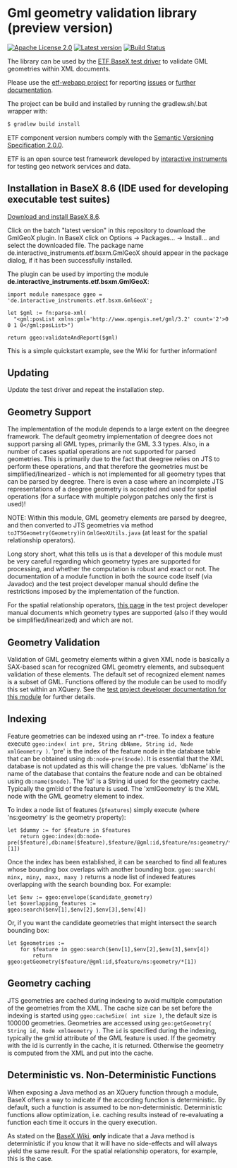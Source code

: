 # Gml geometry validation library (preview version)

[![Apache License 2.0](https://img.shields.io/badge/license-Apache%202.0-blue.svg)](http://www.apache.org/licenses/LICENSE-2.0.html)
[![Latest version](http://img.shields.io/badge/latest%20version-1.1.0-blue.svg)](https://services.interactive-instruments.de/etfdev-af/etf-public-dev/de/interactive_instruments/etf/bsxm/etf-gmlgeox/1.1.0-SNAPSHOT/etf-gmlgeox-1.1.0-20170112.165838-2.jar)
[![Build Status](https://services.interactive-instruments.de/etfdev-ci/buildStatus/icon?job=etf-gmlgeox)](https://services.interactive-instruments.de/etfdev-ci/job/etf-gmlgeox/)

The library can be used by the [ETF BaseX test driver](https://github.com/interactive-instruments/etf-bsxtd) to validate GML geometries within XML documents.

Please use the [etf-webapp project](https://github.com/interactive-instruments/etf-webapp) for
reporting [issues](https://github.com/interactive-instruments/etf-webapp/issues) or
[further documentation](https://github.com/interactive-instruments/etf-webapp/wiki).

The project can be build and installed by running the gradlew.sh/.bat wrapper with:
```gradle
$ gradlew build install
```

ETF component version numbers comply with the [Semantic Versioning Specification 2.0.0](http://semver.org/spec/v2.0.0.html).

ETF is an open source test framework developed by [interactive instruments](http://www.interactive-instruments.de/en) for testing geo network services and data.

## Installation in BaseX 8.6 (IDE used for developing executable test suites)
[Download and install BaseX 8.6](http://basex.org/products/download/all-downloads).

Click on the batch "latest version" in this repository to download the GmlGeoX plugin. In BaseX click on 
Options -> Packages... -> Install... and select the downloaded file. The package name
de.interactive_instruments.etf.bsxm.GmlGeoX should appear in the package dialog, if it has been successfully installed.

The plugin can be used by importing the module **de.interactive_instruments.etf.bsxm.GmlGeoX**: 

```xquery
import module namespace ggeo = 'de.interactive_instruments.etf.bsxm.GmlGeoX';

let $gml := fn:parse-xml(
  "<gml:posList xmlns:gml='http://www.opengis.net/gml/3.2' count='2'>0 0 1 0</gml:posList>")

return ggeo:validateAndReport($gml)
```

This is a simple quickstart example, see the Wiki for further information!

## Updating
Update the test driver and repeat the installation step.

## Geometry Support
The implementation of the module depends to a large extent on the deegree framework. The default geometry implementation of deegree does not support parsing all GML types, primarily the GML 3.3 types. Also, in a number of cases spatial operations are not supported for parsed geometries. This is primarily due to the fact that deegree relies on JTS to perform these operations, and that therefore the geometries must be simplified/linearized - which is not implemented for all geometry types that can be parsed by deegree. There is even a case where an incomplete JTS representations of a deegree geometry is accepted and used for spatial operations (for a surface with multiple polygon patches only the first is used)!

NOTE: Within this module, GML geometry elements are parsed by deegree, and then converted to JTS geometries via method `toJTSGeometry(Geometry)`in `GmlGeoXUtils.java` (at least for the spatial relationship operators).

Long story short, what this tells us is that a developer of this module must be very careful regarding which geometry types are supported for processing, and whether the computation is robust and exact or not. The documentation of a module function in both the source code itself (via Javadoc) and the test project developer manual should define the restrictions imposed by the implementation of the function.

For the spatial relationship operators, [this page](https://github.com/interactive-instruments/etf-webapp/wiki/gmlgeox-module-geometry-types-supported-by-spatial-operators) in the test project developer manual documents which geometry types are supported (also if they would be simplified/linearized) and which are not.

## Geometry Validation

Validation of GML geometry elements within a given XML node is basically a SAX-based scan for recognized GML geometry elements, and subsequent validation of these elements. The default set of recognized element names is a subset of GML. Functions offered by the module can be used to modify this set within an XQuery. See the [test project developer documentation for this module](https://github.com/interactive-instruments/etf-webapp/wiki/dev_manual_modules_gmlgeox) for further details.

## Indexing

Feature geometries can be indexed using an r*-tree. To index a feature execute `ggeo:index( int pre, String dbName, String id, Node xmlGeometry )`. 'pre' is the index of the feature node in the database table that can be obtained using `db:node-pre($node)`. It is essential that the XML database is not updated as this will change the pre values. 'dbName' is the name of the database that contains the feature node and can be obtained using `db:name($node)`. The 'id' is a String id used for the geometry cache. Typically the gml:id of the feature is used. The 'xmlGeometry' is the XML node with the GML geometry element to index.

To index a node list of features (`$features`) simply execute (where 'ns:geometry' is the geometry property):

```
let $dummy := for $feature in $features
	return ggeo:index(db:node-pre($feature),db:name($feature),$feature/@gml:id,$feature/ns:geometry/*[1])
```

Once the index has been established, it can be searched to find all features whose bounding box overlaps with another bounding box. `ggeo:search( minx, miny, maxx, maxy )` returns a node list of indexed features overlapping with the search bounding box. For example:

```
let $env := ggeo:envelope($candidate_geometry)
let $overlapping_features := ggeo:search($env[1],$env[2],$env[3],$env[4])
```

Or, if you want the candidate geometries that might intersect the search bounding box:

```
let $geometries :=
	for $feature in ggeo:search($env[1],$env[2],$env[3],$env[4])
		return ggeo:getGeometry($feature/@gml:id,$feature/ns:geometry/*[1])
```

## Geometry caching

JTS geometries are cached during indexing to avoid multiple computation of the geometries from the XML. The cache size can be set before the indexing is started using `ggeo:cacheSize( int size )`, the default size is 100000 geometries. Geometries are accessed using `geo:getGeometry( String id, Node xmlGeometry )`. The `id` is specified during the indexing, typically the gml:id attribute of the GML feature is used. If the geometry with the id is currently in the cache, it is returned. Otherwise the geometry is computed from the XML and put into the cache.

## Deterministic vs. Non-Deterministic Functions

When exposing a Java method as an XQuery function through a module, BaseX offers a way to indicate if the according function is deterministic. By default, such a function is assumed to be non-deterministic. Deterministic functions allow optimization, i.e. caching results instead of re-evaluating a function each time it occurs in the query execution.

As stated on the [BaseX Wiki](http://docs.basex.org/wiki/Java_Bindings), **only** indicate that a Java method is deterministic if you know that it will have no side-effects and will always yield the same result. For the spatial relationship operators, for example, this is the case.
